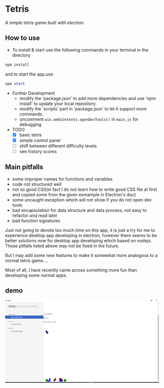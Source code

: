 # Tetris

_A simple tetris game built with electron_

## How to use
- To install & start 
use the following commands in your terminal in the directory
```Powershell
npm install
```
and to start the app,use
```Powershell
npm start
```
- Further Development
  - modify the 'package.json' to add more dependencies and use 'npm install' to update your local repository.
  - modify the 'scripts' part in 'package.json' to let it support more commands.
  - uncomment ```win.webContents.openDevTools()``` in `main.js` for debugging
- TODO 
  - [x] basic tetris
  - [x] simple control panel 
  - [ ] shift between different difficulty levels 
  - [ ] see history scores

## Main pitfalls
- some improper names for functions and variables
- code not structured well
- not so good CSS(in fact I do not learn how to write good CSS file at first and copied some from the given exmample in Electron's doc)
- some uncaught exception which will not show if you do not open dev tools
- bad encapsulation for data structure and data process, not easy to refactor and read later
- bad function signatures

Just not going to devote too much time on this app, it is just a try for me to experience desktop app developing in electron, however there seems to be better solutions now for desktop app developing which based on nodejs. These pitfalls listed above may not be fixed in the future.

But I may add some new features to make it somewhat more analogous to a normal tetris game....

Most of all, I have recently came across something more fun than developing some normal apps.

## demo
![playing pic](./assets/img/screenShot1.PNG)

